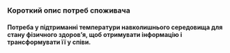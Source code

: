 ### Короткий опис потреб споживача
#### Потреба у підтриманні температури навколишнього середовища для стану фізичного здоров’я, щоб отримувати інформацію і трансформувати її у співи.
